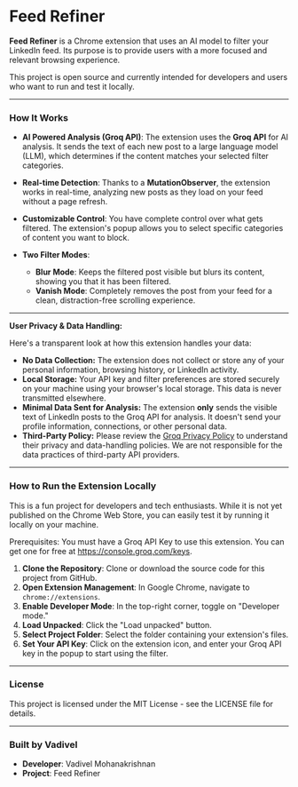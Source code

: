# Feed Refiner

**Feed Refiner** is a Chrome extension that uses an AI model to filter your LinkedIn feed. Its purpose is to provide users with a more focused and relevant browsing experience.

This project is open source and currently intended for developers and users who want to run and test it locally.

---

### How It Works

* **AI Powered Analysis (Groq API)**: The extension uses the **Groq API** for AI analysis. It sends the text of each new post to a large language model (LLM), which determines if the content matches your selected filter categories.

* **Real-time Detection**: Thanks to a **MutationObserver**, the extension works in real-time, analyzing new posts as they load on your feed without a page refresh.
* **Customizable Control**: You have complete control over what gets filtered. The extension's popup allows you to select specific categories of content you want to block.
* **Two Filter Modes**:
    * **Blur Mode**: Keeps the filtered post visible but blurs its content, showing you that it has been filtered.
    * **Vanish Mode**: Completely removes the post from your feed for a clean, distraction-free scrolling experience.

---

**User Privacy & Data Handling:**

Here's a transparent look at how this extension handles your data:

  - **No Data Collection:** The extension does not collect or store any of your personal information, browsing history, or LinkedIn activity.
  - **Local Storage:** Your API key and filter preferences are stored securely on your machine using your browser's local storage. This data is never transmitted elsewhere.
  - **Minimal Data Sent for Analysis:** The extension **only** sends the visible text of LinkedIn posts to the Groq API for analysis. It doesn't send your profile information, connections, or other personal data.
  - **Third-Party Policy:** Please review the [Groq Privacy Policy](https://groq.com/privacy-policy) to understand their privacy and data-handling policies. We are not responsible for the data practices of third-party API providers.

---

### How to Run the Extension Locally

This is a fun project for developers and tech enthusiasts. While it is not yet published on the Chrome Web Store, you can easily test it by running it locally on your machine.

Prerequisites: You must have a Groq API Key to use this extension. You can get one for free at https://console.groq.com/keys.

1.  **Clone the Repository**: Clone or download the source code for this project from GitHub.
2.  **Open Extension Management**: In Google Chrome, navigate to `chrome://extensions`.
3.  **Enable Developer Mode**: In the top-right corner, toggle on "Developer mode."
4.  **Load Unpacked**: Click the "Load unpacked" button.
5.  **Select Project Folder**: Select the folder containing your extension's files.
6.  **Set Your API Key**: Click on the extension icon, and enter your Groq API key in the popup to start using the filter.

---

### License

This project is licensed under the MIT License - see the LICENSE file for details.

---

### Built by Vadivel

* **Developer**: Vadivel Mohanakrishnan
* **Project**: Feed Refiner